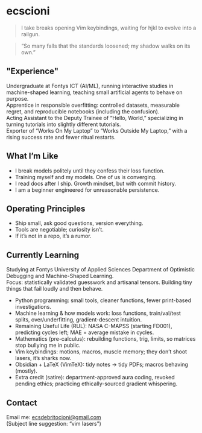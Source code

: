 # ecscioni

> I take breaks opening Vim keybindings, waiting for hjkl to evolve into a railgun.

> “So many falls that the standards loosened; my shadow walks on its own.”

## "Experience"
Undergraduate at Fontys ICT (AI/ML), running interactive studies in machine-shaped learning, teaching small artificial agents to behave on purpose.  
Apprentice in responsible overfitting: controlled datasets, measurable regret, and reproducible notebooks (including the confusion).  
Acting Assistant to the Deputy Trainee of “Hello, World,” specializing in turning tutorials into slightly different tutorials.  
Exporter of “Works On My Laptop” to “Works Outside My Laptop,” with a rising success rate and fewer ritual restarts. 

## What I’m Like
- I break models politely until they confess their loss function.  
- Training myself and my models. One of us is converging.  
- I read docs after I ship. Growth mindset, but with commit history.  
- I am a beginner engineered for unreasonable persistence.

## Operating Principles
- Ship small, ask good questions, version everything.  
- Tools are negotiable; curiosity isn’t.  
- If it’s not in a repo, it’s a rumor.

## Currently Learning
Studying at Fontys University of Applied Sciences Department of Optimistic Debugging and Machine-Shaped Learning.  
Focus: statistically validated guesswork and artisanal tensors. Building tiny things that fail loudly and then behave.

- Python programming: small tools, cleaner functions, fewer print-based investigations.
- Machine learning & how models work: loss functions, train/val/test splits, over/underfitting, gradient-descent intuition.
- Remaining Useful Life (RUL): NASA C-MAPSS (starting FD001), predicting cycles left; MAE = average mistake in cycles.
- Mathematics (pre-calculus): rebuilding functions, trig, limits, so matrices stop bullying me in public.
- Vim keybindings: motions, macros, muscle memory; they don’t shoot lasers, it’s sharks now.
- Obsidian + LaTeX (VimTeX): tidy notes → tidy PDFs; macros behaving (mostly).
- Extra credit (satire): department-approved aura coding, revoked pending ethics; practicing ethically-sourced gradient whispering.
  
## Contact
Email me: ecsdebritocioni@gmail.com  
(Subject line suggestion: “vim lasers”)
